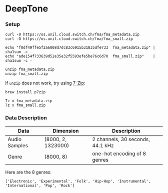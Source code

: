 # DeepTone

### Setup

```
curl -O https://os.unil.cloud.switch.ch/fma/fma_metadata.zip
curl -O https://os.unil.cloud.switch.ch/fma/fma_small.zip

echo "f0df49ffe5f2a6008d7dc83c6915b31835dfe733  fma_metadata.zip" | sha1sum -c -
echo "ade154f733639d52e35e32f5593efe5be76c6d70  fma_small.zip"    | sha1sum -c -

unzip fma_metadata.zip
unzip fma_small.zip
```

If `unzip` does not work, try using [7-Zip](https://www.7-zip.org/):
```
brew install p7zip

7z x fma_metadata.zip
7z x fma_small.zip
```

### Data Description

Data | Dimension | Description
--- | --- | ---
Audio Samples | (8000, 2, 1323000) | 2 channels, 30 seconds, 44.1 kHz
Genre | (8000, 8) | one-hot encoding of 8 genres

Here are the 8 genres:
```
['Electronic', 'Experimental', 'Folk', 'Hip-Hop', 'Instrumental', 'International', 'Pop', 'Rock']
```
